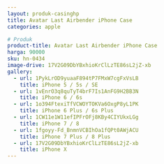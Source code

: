 ```yaml
---
layout: produk-casinghp
title: Avatar Last Airbender iPhone Case
categories: apple

# Produk
product-title: Avatar Last Airbender iPhone Case
harga: 90000
sku: hn-0434
image-drive: 17V2G09DbYBxhioKrClLzTE86sL2jZ-xb
gallery:
  - url: 1PykLrOD9yuaaF894tP7FMxW7cgFxVsLB
    title: iPhone 5 / 5s / SE
  - url: 1vEnrO3q8quTyT4brF7Is1AnFG9H2BB3N
    title: iPhone 6 / 6s
  - url: 1o394FtexiTfVCWOYTOKVa6OxgP8yL1PK
    title: iPhone 6 Plus / 6s Plus
  - url: 1CW11e1W11efIPFrOFj8KBy4CIYUkxLGg
    title: iPhone 7 / 8
  - url: 1fgoyy-Fd_BnmnVCBIhOa1fQPt0AWjACU
    title: iPhone 7 Plus / 8 Plus
  - url: 17V2G09DbYBxhioKrClLzTE86sL2jZ-xb
    title: iPhone X
---
```

